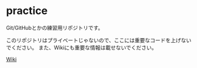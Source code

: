 practice
========

Git/GitHubとかの練習用リポジトリです。  

このリポジトリはプライベートじゃないので、ここには重要なコードを上げないでください。
また、Wikiにも重要な情報は載せないでください。

[Wiki](https://github.com/TUTProCon2014/practice/wiki)
